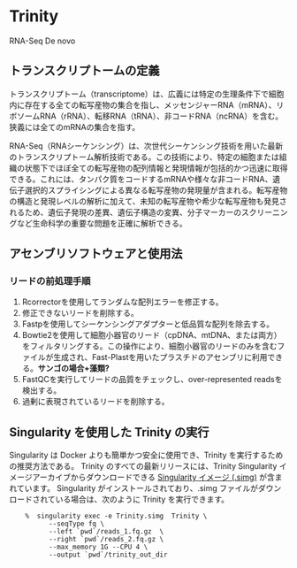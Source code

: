 # Trinity
RNA-Seq De novo

## トランスクリプトームの定義

トランスクリプトーム（transcriptome）は、広義には特定の生理条件下で細胞内に存在する全ての転写産物の集合を指し、メッセンジャーRNA（mRNA）、リボソームRNA（rRNA）、転移RNA（tRNA）、非コードRNA（ncRNA）を含む。狭義には全てのmRNAの集合を指す。

RNA-Seq（RNAシーケンシング）は、次世代シーケンシング技術を用いた最新のトランスクリプトーム解析技術である。この技術により、特定の細胞または組織の状態下でほぼ全ての転写産物の配列情報と発現情報が包括的かつ迅速に取得できる。これには、タンパク質をコードするmRNAや様々な非コードRNA、遺伝子選択的スプライシングによる異なる転写産物の発現量が含まれる。転写産物の構造と発現レベルの解析に加えて、未知の転写産物や希少な転写産物も発見されるため、遺伝子発現の差異、遺伝子構造の変異、分子マーカーのスクリーニングなど生命科学の重要な問題を正確に解析できる。

## アセンブリソフトウェアと使用法

### リードの前処理手順

1. Rcorrectorを使用してランダムな配列エラーを修正する。
2. 修正できないリードを削除する。
3. Fastpを使用してシーケンシングアダプターと低品質な配列を除去する。
4. Bowtie2を使用して細胞小器官のリード（cpDNA、mtDNA、または両方）をフィルタリングする。この操作により、細胞小器官のリードのみを含むファイルが生成され、Fast-Plastを用いたプラスチドのアセンブリに利用できる。**サンゴの場合+藻類?**
5. FastQCを実行してリードの品質をチェックし、over-represented readsを検出する。
6. 過剰に表現されているリードを削除する。

## Singularity を使用した Trinity の実行
Singularity は Docker よりも簡単かつ安全に使用でき、Trinity を実行するための推奨方法である。 Trinity のすべての最新リリースには、Trinity Singularity イメージアーカイブからダウンロードできる [Singularity イメージ (.simg)](https://data.broadinstitute.org/Trinity/TRINITY_SINGULARITY/) が含まれています。 Singularity がインストールされており、.simg ファイルがダウンロードされている場合は、次のように Trinity を実行できます。

```
    %  singularity exec -e Trinity.simg  Trinity \
          --seqType fq \
          --left `pwd`/reads_1.fq.gz  \
          --right `pwd`/reads_2.fq.gz \
          --max_memory 1G --CPU 4 \
          --output `pwd`/trinity_out_dir
```
